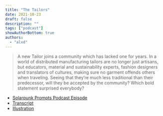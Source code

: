 ```yaml
---
title: "The Tailors"
date: 2021-10-23
draft: false
description: ""
tags: ["podcast"]
showAuthorBottom: true
authors:
  - "alxd"
---
```


> A new Tailor joins a community which has lacked one for years. In a world of distributed manufacturing tailors are no longer just artisans, but educators, material and sustainability experts, fashion designers and translators of cultures, making sure no garment offends others when traveling. Seeing that they’re much less traditional than their predecessor, will they be accepted by the community? Which bold statement surprised everybody?

- [Solarpunk Prompts Podcast Episode](https://podcast.tomasino.org/@SolarpunkPrompts/episodes/the-tailors)
- [Transcript](https://wiki.tomasino.org/writing/Solarpunk-Prompts---The-Tailors)
- [Illustration](art/the-lemonaut-tailors/)
